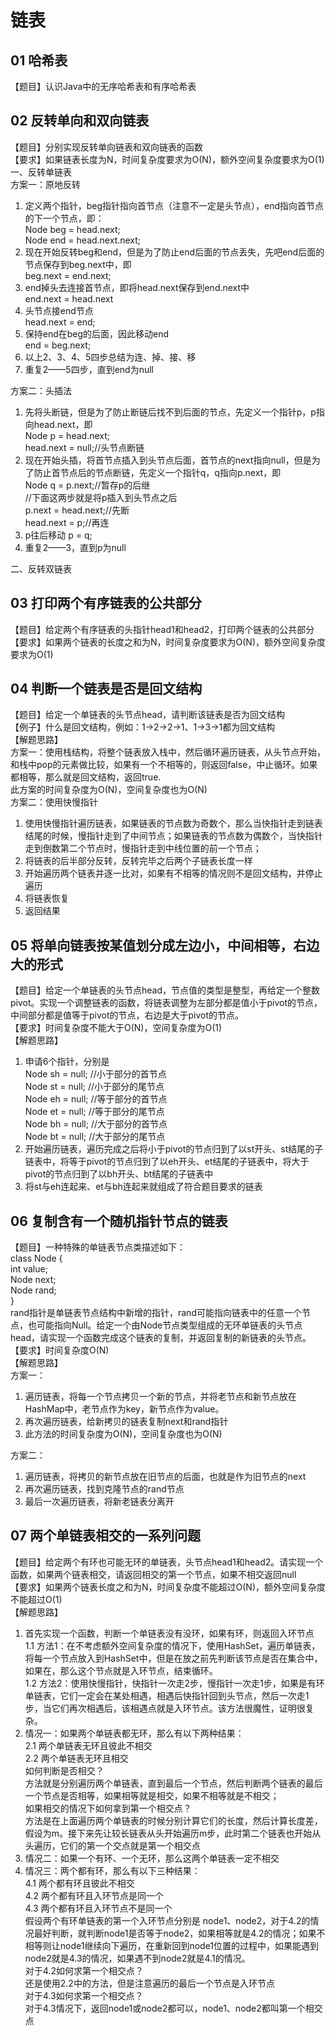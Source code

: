 # 链表
## 01 哈希表
【题目】认识Java中的无序哈希表和有序哈希表
## 02 反转单向和双向链表
【题目】分别实现反转单向链表和双向链表的函数  
【要求】如果链表长度为N，时间复杂度要求为O(N)，额外空间复杂度要求为O(1)   
一、反转单链表   
方案一：原地反转     
1. 定义两个指针，beg指针指向首节点（注意不一定是头节点），end指向首节点的下一个节点，即：   
Node beg = head.next;   
Node end = head.next.next;   
2. 现在开始反转beg和end，但是为了防止end后面的节点丢失，先吧end后面的节点保存到beg.next中，即   
beg.next = end.next;   
3. end掉头去连接首节点，即将head.next保存到end.next中   
end.next = head.next   
4. 头节点接end节点   
head.next = end;   
5. 保持end在beg的后面，因此移动end   
end = beg.next;   
6. 以上2、3、4、5四步总结为连、掉、接、移
7. 重复2——5四步，直到end为null   

方案二：头插法     
1. 先将头断链，但是为了防止断链后找不到后面的节点，先定义一个指针p，p指向head.next，即   
Node p = head.next;  
head.next = null;//头节点断链  
2. 现在开始头插，将首节点插入到头节点后面，首节点的next指向null，但是为了防止首节点后的节点断链，先定义一个指针q，q指向p.next，即  
Node q = p.next;//暂存p的后继  
//下面这两步就是将p插入到头节点之后  
p.next = head.next;//先断   
head.next = p;//再连   
3. p往后移动 
p = q;   
4. 重复2——3，直到p为null  

二、反转双链表  


## 03 打印两个有序链表的公共部分
【题目】给定两个有序链表的头指针head1和head2，打印两个链表的公共部分  
【要求】如果两个链表的长度之和为N，时间复杂度要求为O(N)，额外空间复杂度要求为O(1)
## 04 判断一个链表是否是回文结构
【题目】给定一个单链表的头节点head，请判断该链表是否为回文结构  
【例子】什么是回文结构，例如：1->2->2->1、1->3->1都为回文结构  
【解题思路】     
方案一：使用栈结构，将整个链表放入栈中，然后循环遍历链表，从头节点开始，和栈中pop的元素做比较，如果有一个不相等的，则返回false，中止循环。如果都相等，那么就是回文结构，返回true.   
此方案的时间复杂度为O(N)，空间复杂度也为O(N)   
方案二：使用快慢指针   
1. 使用快慢指针遍历链表，如果链表的节点数为奇数个，那么当快指针走到链表结尾的时候，慢指针走到了中间节点；如果链表的节点数为偶数个，当快指针走到倒数第二个节点时，慢指针走到中线位置的前一个节点；   
2. 将链表的后半部分反转，反转完毕之后两个子链表长度一样   
3. 开始遍历两个链表并逐一比对，如果有不相等的情况则不是回文结构，并停止遍历   
4. 将链表恢复   
5. 返回结果      

## 05 将单向链表按某值划分成左边小，中间相等，右边大的形式   
【题目】给定一个单链表的头节点head，节点值的类型是整型，再给定一个整数pivot。实现一个调整链表的函数，将链表调整为左部分都是值小于pivot的节点，中间部分都是值等于pivot的节点，右边是大于pivot的节点。   
【要求】时间复杂度不能大于O(N)，空间复杂度为O(1)   
【解题思路】    
1. 申请6个指针，分别是   
Node sh = null;  //小于部分的首节点  
Node st = null;  //小于部分的尾节点  
Node eh = null;  //等于部分的首节点  
Node et = null;  //等于部分的尾节点   
Node bh = null;  //大于部分的首节点   
Node bt = null;  //大于部分的尾节点   
2. 开始遍历链表，遍历完成之后将小于pivot的节点归到了以st开头、st结尾的子链表中，将等于pivot的节点归到了以eh开头、et结尾的子链表中，将大于pivot的节点归到了以bh开头、bt结尾的子链表中   
3. 将st与eh连起来、et与bh连起来就组成了符合题目要求的链表   

## 06 复制含有一个随机指针节点的链表   
【题目】一种特殊的单链表节点类描述如下：    
class Node {   
  int value;  
  Node next;  
  Node rand;   
}   
rand指针是单链表节点结构中新增的指针，rand可能指向链表中的任意一个节点，也可能指向Null。给定一个由Node节点类型组成的无环单链表的头节点head，请实现一个函数完成这个链表的复制，并返回复制的新链表的头节点。   
【要求】时间复杂度O(N)    
【解题思路】   
方案一：   
1. 遍历链表，将每一个节点拷贝一个新的节点，并将老节点和新节点放在HashMap中，老节点作为key，新节点作为value。  
2. 再次遍历链表，给新拷贝的链表复制next和rand指针         
3. 此方法的时间复杂度为O(N)，空间复杂度也为O(N)      

方案二：    
1. 遍历链表，将拷贝的新节点放在旧节点的后面，也就是作为旧节点的next   
2. 再次遍历链表，找到克隆节点的rand节点   
3. 最后一次遍历链表，将新老链表分离开   
    
## 07 两个单链表相交的一系列问题    
【题目】给定两个有环也可能无环的单链表，头节点head1和head2。请实现一个函数，如果两个链表相交，请返回相交的第一个节点，如果不相交返回null   
【要求】如果两个链表长度之和为N，时间复杂度不能超过O(N)，额外空间复杂度不能超过O(1)   
【解题思路】     
1. 首先实现一个函数，判断一个单链表没有没环，如果有环，则返回入环节点      
1.1 方法1：在不考虑额外空间复杂度的情况下，使用HashSet，遍历单链表，将每一个节点放入到HashSet中，但是在放之前先判断该节点是否在集合中，如果在，那么这个节点就是入环节点，结束循环。   
1.2 方法2：使用快慢指针，快指针一次走2步，慢指针一次走1步，如果是有环单链表，它们一定会在某处相遇，相遇后快指针回到头节点，然后一次走1步，当它们再次相遇后，该相遇点就是入环节点。该方法很魔性，证明很复杂。
2. 情况一：如果两个单链表都无环，那么有以下两种结果：   
2.1 两个单链表无环且彼此不相交    
2.2 两个单链表无环且相交      
如何判断是否相交？   
方法就是分别遍历两个单链表，直到最后一个节点，然后判断两个链表的最后一个节点是否相等，如果相等就是相交，如果不相等就是不相交；   
如果相交的情况下如何拿到第一个相交点？     
方法是在上面遍历两个单链表的时候分别计算它们的长度，然后计算长度差，假设为m。接下来先让较长链表从头开始遍历m步，此时第二个链表也开始从头遍历，它们的第一个交点就是第一个相交点    
3. 情况二：如果一个有环、一个无环，那么这两个单链表一定不相交    
4. 情况三：两个都有环，那么有以下三种结果：   
4.1 两个都有环且彼此不相交   
4.2 两个都有环且入环节点是同一个   
4.3 两个都有环且入环节点不是同一个   
假设两个有环单链表的第一个入环节点分别是 node1、node2，对于4.2的情况最好判断，就判断node1是否等于node2，如果相等就是4.2的情况；如果不相等则让node1继续向下遍历，在重新回到node1位置的过程中，如果能遇到node2就是4.3的情况，如果遇不到node2就是4.1的情况。    
对于4.2如何求第一个相交点？   
还是使用2.2中的方法，但是注意遍历的最后一个节点是入环节点   
对于4.3如何求第一个相交点？   
对于4.3情况下，返回node1或node2都可以，node1、node2都叫第一个相交点   



